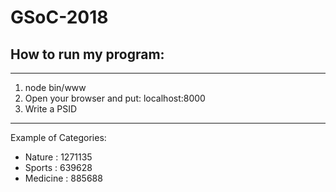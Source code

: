 # GSoC-2018

How to run my program:
-----------
---
1. node bin/www
2. Open your browser and put: localhost:8000
3. Write a PSID
---

Example of Categories:

* Nature : 1271135
* Sports : 639628
* Medicine : 885688



